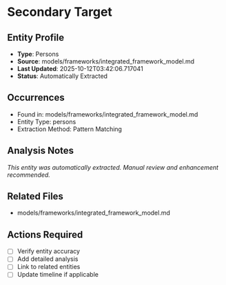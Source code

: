 # Secondary Target

## Entity Profile
- **Type**: Persons
- **Source**: models/frameworks/integrated_framework_model.md
- **Last Updated**: 2025-10-12T03:42:06.717041
- **Status**: Automatically Extracted

## Occurrences
- Found in: models/frameworks/integrated_framework_model.md
- Entity Type: persons
- Extraction Method: Pattern Matching

## Analysis Notes
*This entity was automatically extracted. Manual review and enhancement recommended.*

## Related Files
- models/frameworks/integrated_framework_model.md

## Actions Required
- [ ] Verify entity accuracy
- [ ] Add detailed analysis
- [ ] Link to related entities
- [ ] Update timeline if applicable
